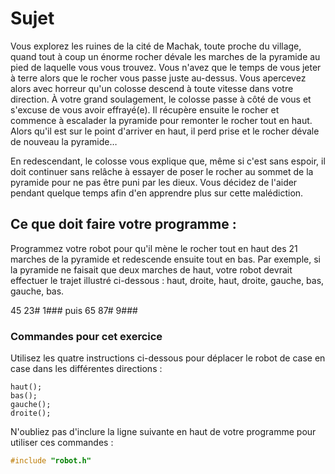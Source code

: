 # Sujet

Vous explorez les ruines de la cité de Machak, toute proche du village, quand tout à coup un énorme rocher dévale les marches de la pyramide au pied de laquelle vous vous trouvez. Vous n'avez que le temps de vous jeter à terre alors que le rocher vous passe juste au-dessus. Vous apercevez alors avec horreur qu'un colosse descend à toute vitesse dans votre direction. À votre grand soulagement, le colosse passe à côté de vous et s'excuse de vous avoir effrayé(e). Il récupère ensuite le rocher et commence à escalader la pyramide pour remonter le rocher tout en haut. Alors qu'il est sur le point d'arriver en haut, il perd prise et le rocher dévale de nouveau la pyramide…

En redescendant, le colosse vous explique que, même si c'est sans espoir, il doit continuer sans relâche à essayer de poser le rocher au sommet de la pyramide pour ne pas être puni par les dieux. Vous décidez de l'aider pendant quelque temps afin d'en apprendre plus sur cette malédiction.

## Ce que doit faire votre programme :
Programmez votre robot pour qu'il mène le rocher tout en haut des 21 marches de la pyramide et redescende ensuite tout en bas. Par exemple, si la pyramide ne faisait que deux marches de haut, votre robot devrait effectuer le trajet illustré ci-dessous : haut, droite, haut, droite, gauche, bas, gauche, bas.

 45
23#
1###
puis
 65
87#
9###

### Commandes pour cet exercice
Utilisez les quatre instructions ci-dessous pour déplacer le robot de case en case dans les différentes directions :

```
haut();
bas();
gauche();
droite();
```

N'oubliez pas d'inclure la ligne suivante en haut de votre programme pour utiliser ces commandes :

```cpp
#include "robot.h"
```